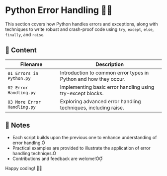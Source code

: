 # Python Error Handling 🚨🐍
This section covers how Python handles errors and exceptions, along with techniques to write robust and crash-proof code using `try`, `except`, `else`, `finally`, and `raise`.

## 📂 Content

| Filename                         | Description                                                                 |
|----------------------------------|-----------------------------------------------------------------------------|
| `01 Errors in Python.py`         | Introduction to common error types in Python and how they occur.            |
| `02 Error Handling.py`           | Implementing basic error handling using try-except blocks.                  |
| `03 More Error Handling.py`      | Exploring advanced error handling techniques, including raise.  |

## 📌 Notes
- Each script builds upon the previous one to enhance understanding of error handlng.
- Practical examples are provided to illustrate the application of error handling techniqes.
- Contributions and feedback are welcme!

Happy coding! 🚀🐍
